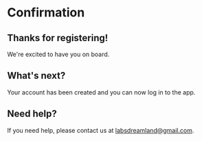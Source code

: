 # Confirmation

## Thanks for registering!

We're excited to have you on board.

## What's next?

Your account has been created and you can now log in to the app.

## Need help?

If you need help, please contact us at [labsdreamland@gmail.com](mailto:labsdreamland@gmail.com).

